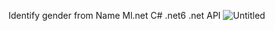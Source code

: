 Identify gender from Name
Ml.net C# .net6  .net API
![Untitled](https://github.com/amirmirnia/Identifygender-ML.Net/assets/45454704/0d5ea4ce-aca1-446a-bd62-81708b9db6cc)
